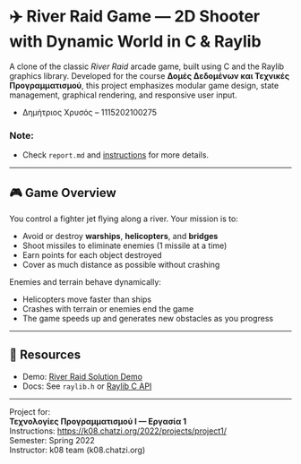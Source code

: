 # ✈️ River Raid Game — 2D Shooter with Dynamic World in C & Raylib

A clone of the classic *River Raid* arcade game, built using C and the Raylib graphics library. Developed for the course **Δομές Δεδομένων και Τεχνικές Προγραμματισμού**, this project emphasizes modular game design, state management, graphical rendering, and responsive user input.

- Δημήτριος Χρυσός – 1115202100275

### Note:
- Check ```report.md``` and [instructions](https://k08.chatzi.org/2022/projects/project1/  ) for more details.
---

## 🎮 Game Overview

You control a fighter jet flying along a river. Your mission is to:
- Avoid or destroy **warships**, **helicopters**, and **bridges**
- Shoot missiles to eliminate enemies (1 missile at a time)
- Earn points for each object destroyed
- Cover as much distance as possible without crashing

Enemies and terrain behave dynamically:
- Helicopters move faster than ships
- Crashes with terrain or enemies end the game
- The game speeds up and generates new obstacles as you progress

---

## 📎 Resources

- Demo: [River Raid Solution Demo](https://k08.chatzi.org/games/2022/solution/game.html)
- Docs: See `raylib.h` or [Raylib C API](https://www.raylib.com/cheatsheet/cheatsheet.html)

---

Project for:  
**Τεχνολογίες Προγραμματισμού Ι — Εργασία 1**  
Instructions: https://k08.chatzi.org/2022/projects/project1/  
Semester: Spring 2022  
Instructor: k08 team (k08.chatzi.org)
